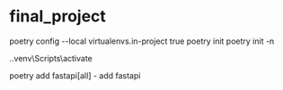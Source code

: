 # final_project

poetry config --local virtualenvs.in-project true poetry init
poetry init -n

.\.venv\Scripts\activate

poetry add fastapi[all]  - add fastapi
